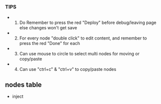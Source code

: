 ### TIPS
* 1. Do Remember to press the red "Deploy" before debug/leaving page else changes won't get save
* 2. For every node "double click" to edit content, and remember to press the red "Done" for each
* 3. Can use mouse to circle to select multi nodes for moving or copy/paste
* 4. Can use "ctrl+c" & "ctrl+v" to copy/paste nodes

## nodes table
* inject 

